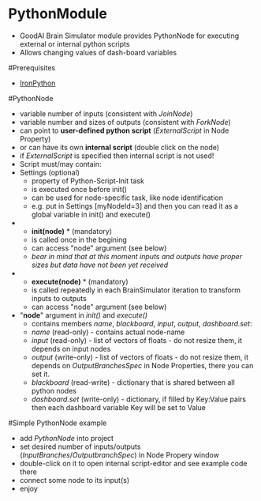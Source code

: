 # PythonModule
 - GoodAI Brain Simulator module provides PythonNode for executing external or internal python scripts
 - Allows changing values of dash-board variables 

#Prerequisites
 - [IronPython](http://ironpython.net/)

#PythonNode
 - variable number of inputs (consistent with *JoinNode*)
 - variable number and sizes of outputs (consistent with *ForkNode*)
 - can point to **user-defined python script** (*ExternalScript* in Node Property)
 - or can have its own **internal script** (double click on the node)
  - if *ExternalScript* is specified then internal script is not used!
 - Script must/may contain:
  - Settings (optional)
    - property of Python-Script-Init task
    - is executed once before init()
    - can be used for node-specific task, like node identification
     - e.g. put in Settings [myNodeId=3] and then you can read it as a global variable in init() and execute()
  - * **init(node)** * (mandatory)
    - is called once in the begining
    - can access "node" argument (see below)
	 - *bear in mind that at this moment inputs and outputs have proper sizes but data have not been yet received*
  - * **execute(node)** * (mandatory)
    - is called repeatedly in each BrainSimulator iteration to transform inputs to outputs
    - can access "node" argument (see below)
  - "**node**" argument in *init()* and *execute()*
	 - contains members *name*, *blackboard*, *input*, *output*, *dashboard.set*:
      - *name* (read-only) - contains actual node-name
      - *input* (read-only) - list of vectors of floats - do not resize them, it depends on input nodes
      - *output* (write-only) - list of vectors of floats - do not resize them, it depends on *OutputBranchesSpec* in Node Properties, there you can set it.
      - *blackboard* (read-write) - dictionary that is shared between all python nodes
      - *dashboard.set* (write-only) - dictionary, if filled by Key:Value pairs then each dashboard variable Key will be set to Value

#Simple PythonNode example
 - add *PythonNode* into project
 - set desired number of inputs/outputs (*InputBranches*/*OutputbranchSpec*) in Node Propery window
 - double-click on it to open internal script-editor and see example code there
 - connect some node to its input(s)
 - enjoy
